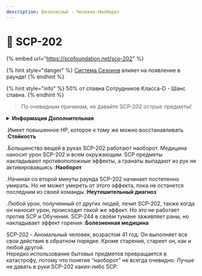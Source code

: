 ```yaml
---
description: Безопасный - Человек-Наоборот
---
```


# 🔄 SCP-202

{% embed url="https://scpfoundation.net/scp-202" %}

{% hint style="danger" %}
[Система Сезонов](../../server-systems/seasons-system/) влияет на появление в раунде!
{% endhint %}

{% hint style="info" %}
50% от спавна Сотрудников Класса-D - Шанс спавна.
{% endhint %}

> По очевидным причинам, не давайте SCP-202 острые предметы!

<details>

<summary><strong>Информация Дополнительная</strong></summary>

* Отсутствует :**Особое снаряжение**
* Отсутствует :**Броня**
* Отсутствует :**Уровень доступа**
* Отсутствует :**Оружие**
* Сотрудник Класса-D :**Класс**

</details>

.Имеет повышенное HP, которое к тому же можно восстанавливать :**Стойкость**

.Большинство вещей в руках SCP-202 работают наоборот. Медицина наносит урон SCP-202 и всем окружающим. SCP предметы накладывают противоположные эффекты, а гранаты выпадают из рук не активировавшись :**Наоборот**

.Начиная со второй минуты раунда SCP-202 начинает постепенно умирать. Но не может умереть от этого эффекта, пока не останется последним из своей команды :**Неутешительный диагноз**

.Любой урон, полученный от других людей, лечит SCP-202, также когда он наносит урон, происходит такой же эффект. Но это не работает против SCP и Обучения. SCP-244 в своём тумане заживляет раны, но накладывает эффект горения :**Болезненная медицина**

SCP-202 - Аномальный человек, возрастом 41 год. Он выполняет все свои действия в обратном порядке. Кроме старения, стареет он, как и любой другой.\
Нередко использование бытовых предметов превращается в катастрофу, потому что понятие “наоборот” не всегда очевидно. Лучше не давать в руки SCP-202 каких-либо SCP.
